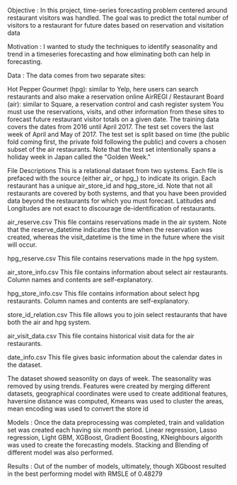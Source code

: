 Objective : In this project, time-series forecasting problem centered around restaurant visitors was handled. The goal was to predict the total number of visitors to a restaurant for future dates based on reservation and visitation data

Motivation :  I wanted to study the techniques to identify seasonality and trend in a timeseries forecasting and how eliminating both can help in forecasting. 

Data : The data comes from two separate sites:

Hot Pepper Gourmet (hpg): similar to Yelp, here users can search restaurants and also make a reservation online
AirREGI / Restaurant Board (air): similar to Square, a reservation control and cash register system
You must use the reservations, visits, and other information from these sites to forecast future restaurant visitor totals on a given date. The training data covers the dates from 2016 until April 2017. The test set covers the last week of April and May of 2017. The test set is split based on time (the public fold coming first, the private fold following the public) and covers a chosen subset of the air restaurants. Note that the test set intentionally spans a holiday week in Japan called the "Golden Week."

File Descriptions
This is a relational dataset from two systems. Each file is prefaced with the source (either air_ or hpg_) to indicate its origin. Each restaurant has a unique air_store_id and hpg_store_id. Note that not all restaurants are covered by both systems, and that you have been provided data beyond the restaurants for which you must forecast. Latitudes and Longitudes are not exact to discourage de-identification of restaurants.

air_reserve.csv
This file contains reservations made in the air system. Note that the reserve_datetime indicates the time when the reservation was created, whereas the visit_datetime is the time in the future where the visit will occur.

hpg_reserve.csv
This file contains reservations made in the hpg system.

air_store_info.csv
This file contains information about select air restaurants. Column names and contents are self-explanatory.

hpg_store_info.csv
This file contains information about select hpg restaurants. Column names and contents are self-explanatory.

store_id_relation.csv
This file allows you to join select restaurants that have both the air and hpg system.

air_visit_data.csv
This file contains historical visit data for the air restaurants.

date_info.csv
This file gives basic information about the calendar dates in the dataset.

The dataset showed seasonlity on days of week. The seasonality was removed by using trends. Features were created by merging different datasets, geographical coordinates were used to create additional features, haversine distance was computed, Kmeans was used to cluster the areas, mean encoding was used to convert the store id

Models : Once the data preprocessing was completed, train and validation set was created each having six month period. Linear regression, Lasso regression, Light GBM, XGBoost, Gradient Boosting, KNeighbours algorith was used to create the forecasting models. Stacking and Blending of different model was also performed. 

Results : Out of the number of models, ultimately, though XGboost resulted in the best performing model with RMSLE of 0.48279


